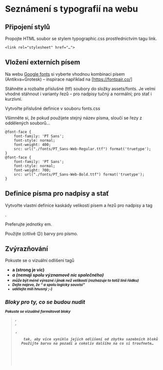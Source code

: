 # Seznámení s typografií na webu

## Připojení stylů

Propojte HTML soubor se stylem typographic.css prostřednictvím tagu link.

    <link rel="stylesheet" href="…">

## Vložení externích písem

Na webu [Google fonts](https://fonts.google.com/) si vyberte vhodnou kombinaci písem (Antikva+Grotesk) – inspirace například na [https://fontpair.co/]

Stáhněte a rozbalte příslušné (ttf) soubory do složky assets/fonts. Je velmi vhodné stáhnout i varianty řezů – pro nadpisy tučný a normální; pro stať i kurzívní.

Vytvořte příslušné definice v souboru fonts.css

Všimněte si, že pokud použijete stejný název písma, sloučí se řezy z oddělených souborů…

    @font-face {
        font-family: 'PT Sans';
        font-style: normal;
        font-weight: 400;
        src: url("./fonts/PT_Sans-Web-Regular.ttf") format('truetype');
    }
    @font-face {
        font-family: 'PT Sans';
        font-style: normal;
        font-weight: 700;
        src: url("./fonts/PT_Sans-Web-Bold.ttf") format('truetype');
    }

## Definice písma pro nadpisy a stať

Vytvořte vlastní definice kaskády velikostí písem a řezů pro nadpisy a tag <p>. 

Preferujte jednotky em.

Použijte (citlivě 😉) barvy pro písmo.

## Zvýrazňování

Pokuste se o vizuální odlišení tagů

* <strong> a <b> (strong je víc)
* <em> a <i> (nemají spolu významově nic společného)
* <small> může být méně výrazné i jinak než velikostí (rozhazuje to totiž linii řádku)
* Dejte najevo, že <q> a <cite> spolu logicky souvisí
* <abbr> udělejte míň hnusný ;-)

## Bloky pro ty, co se budou nudit

Pokuste se vizuálně formátovat bloky <blockquote>, <address>, <pre>, <ul> tak, aby více vyniklo jejich odlišení od zbytku sazebních bloků. Použijte barvu na pozadí a cokoliv dalšího na co si troufnete…
